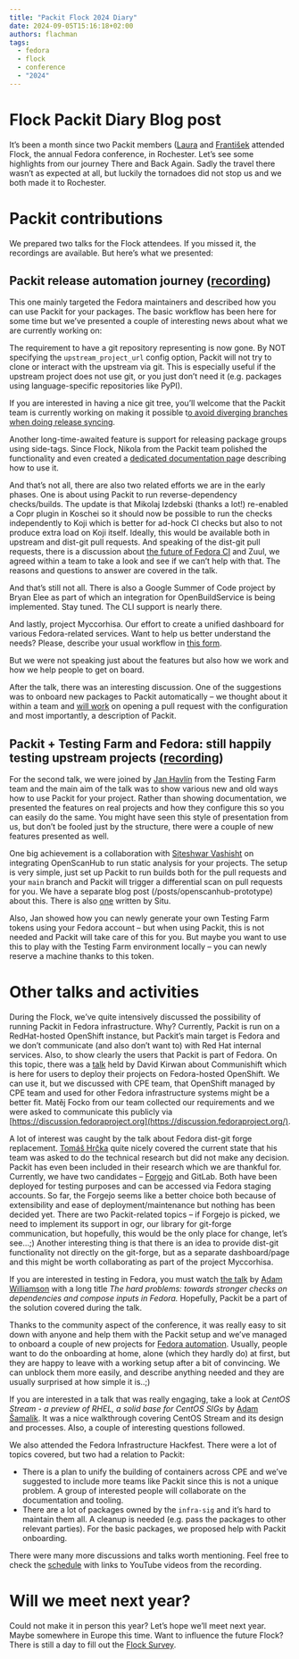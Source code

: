 ```yaml
---
title: "Packit Flock 2024 Diary"
date: 2024-09-05T15:16:18+02:00
authors: flachman
tags:
  - fedora
  - flock
  - conference
  - "2024"
---
```


# Flock Packit Diary Blog post

It’s been a month since two Packit members ([Laura](https://fosstodon.org/@lbarcziova) and [František](https://mastodonczech.cz/@lachmanfrantisek) attended Flock, the annual Fedora conference, in Rochester. Let’s see some highlights from our journey There and Back Again. Sadly the travel there wasn’t as expected at all, but luckily the tornadoes did not stop us and we both made it to Rochester.

# Packit contributions

We prepared two talks for the Flock attendees. If you missed it, the recordings are available. But here’s what we presented:

## Packit release automation journey ([recording](https://www.youtube.com/watch?v=x-o91dkv1Cg))

This one mainly targeted the Fedora maintainers and described how you can use Packit for your packages. The basic workflow has been here for some time but we’ve presented a couple of interesting news about what we are currently working on:

The requirement to have a git repository representing is now gone. By NOT specifying the `upstream_project_url` config option, Packit will not try to clone or interact with the upstream via git. This is especially useful if the upstream project does not use git, or you just don’t need it (e.g. packages using language-specific repositories like PyPI).

If you are interested in having a nice git tree, you’ll welcome that the Packit team is currently working on making it possible t[o avoid diverging branches when doing release syncing](https://github.com/packit/packit-service/pull/2478).

Another long-time-awaited feature is support for releasing package groups using side-tags. Since Flock, Nikola from the Packit team polished the functionality and even created a [dedicated documentation pag](https://packit.dev/docs/fedora-releases-guide/releasing-multiple-packages)e describing how to use it.

And that’s not all, there are also two related efforts we are in the early phases. One is about using Packit to run reverse-dependency checks/builds. The update is that Mikolaj Izdebski (thanks a lot\!) re-enabled a Copr plugin in Koschei so it should now be possible to run the checks independently to Koji which is better for ad-hock CI checks but also to not produce extra load on Koji itself. Ideally, this would be available both in upstream and dist-git pull requests. And speaking of the dist-git pull requests, there is a discussion about [the future of Fedora CI](https://pagure.io/fedora-ci/general/issue/476) and Zuul, we agreed within a team to take a look and see if we can’t help with that. The reasons and questions to answer are covered in the talk.

And that’s still not all. There is also a Google Summer of Code project by Bryan Elee as part of which an integration for OpenBuildService is being implemented. Stay tuned. The CLI support is nearly there.

And lastly, project Myccorhisa. Our effort to create a unified dashboard for various Fedora-related services. Want to help us better understand the needs? Please, describe your usual workflow in [this form](https://packit.limesurvey.net/project-mycorrhiza).

But we were not speaking just about the features but also how we work and how we help people to get on board.

After the talk, there was an interesting discussion. One of the suggestions was to onboard new packages to Packit automatically – we thought about it within a team and [will work](https://github.com/packit/packit-service/issues/2506) on opening a pull request with the configuration and most importantly, a description of Packit.

## Packit \+ Testing Farm and Fedora: still happily testing upstream projects ([recording](https://www.youtube.com/watch?v=F7C82Fwdvis))

For the second talk, we were joined by [Jan Havlín](https://matrix.to/#/@jhavlin:fedora.im?web-instance[element.io]=chat.fedoraproject.org) from the Testing Farm team and the main aim of the talk was to show various new and old ways how to use Packit for your project. Rather than showing documentation, we presented the features on real projects and how they configure this so you can easily do the same. You might have seen this style of presentation from us, but don’t be fooled just by the structure, there were a couple of new features presented as well.

One big achievement is a collaboration with [Siteshwar Vashisht](https://twitter.com/SiteshwarV) on integrating OpenScanHub to run static analysis for your projects. The setup is very simple, just set up Packit to run builds both for the pull requests and your `main` branch and Packit will trigger a differential scan on pull requests for you. We have a separate blog post (/posts/openscanhub-prototype) about this. There is also [one](https://situ.im/posts/openscanhub-fedora-and-packit) written by Situ.

Also, Jan showed how you can newly generate your own Testing Farm tokens using your Fedora account – but when using Packit, this is not needed and Packit will take care of this for you. But maybe you want to use this to play with the Testing Farm environment locally – you can newly reserve a machine thanks to this token.

# Other talks and activities

During the Flock, we’ve quite intensively discussed the possibility of running Packit in Fedora infrastructure. Why? Currently, Packit is run on a RedHat-hosted OpenShift instance, but Packit’s main target is Fedora and we don’t communicate (and also don’t want to) with Red Hat internal services. Also, to show clearly the users that Packit is part of Fedora. On this topic, there was a [talk](https://cfp.fedoraproject.org/flock-2024/talk/VL7D3H/) held by David Kirwan about Communishift which is here for users to deploy their projects on Fedora-hosted OpenShift. We can use it, but we discussed with CPE team, that OpenShift managed by CPE team and used for other Fedora infrastructure systems might be a better fit. Matěj Focko from our team collected our requirements and we were asked to communicate this publicly via [https://discussion.fedoraproject.org](https://discussion.fedoraproject.org/).

A lot of interest was caught by the talk about Fedora dist-git forge replacement. [Tomáš Hrčka](https://matrix.to/#/@humaton:fedora.im?web-instance[element.io]=chat.fedoraproject.org) quite nicely covered the current state that his team was asked to do the technical research but did not make any decision. Packit has even been included in their research which we are thankful for. Currently, we have two candidates – [Forgejo](https://forgejo.org/) and GitLab. Both have been deployed for testing purposes and can be accessed via Fedora staging accounts. So far, the Forgejo seems like a better choice both because of extensibility and ease of deployment/maintenance but nothing has been decided yet. There are two Packit-related topics – if Forgejo is picked, we need to implement its support in ogr, our library for git-forge communication, but hopefully, this would be the only place for change, let’s see…;) Another interesting thing is that there is an idea to provide dist-git functionality not directly on the git-forge, but as a separate dashboard/page and this might be worth collaborating as part of the project Myccorhisa.

If you are interested in testing in Fedora, you must watch [the talk](https://cfp.fedoraproject.org/flock-2024/talk/8U9GKX/) by [Adam Williamson](https://fosstodon.org/@adamw) with a long title _The hard problems: towards stronger checks on dependencies and compose inputs in Fedora._ Hopefully, Packit be a part of the solution covered during the talk.

Thanks to the community aspect of the conference, it was really easy to sit down with anyone and help them with the Packit setup and we’ve managed to onboard a couple of new projects for [Fedora automation](https://packit.dev/docs/fedora-releases-guide/dist-git-onboarding). Usually, people want to do the onboarding at home, alone (which they hardly do) at first, but they are happy to leave with a working setup after a bit of convincing. We can unblock them more easily, and describe anything needed and they are usually surprised at how simple it is..;)

If you are interested in a talk that was really engaging, take a look at _CentOS Stream \- a preview of RHEL, a solid base for CentOS SIGs_ by [Adam Šamalík](https://matrix.to/#/@asamalik:fedora.im?web-instance[element.io]=chat.fedoraproject.org). It was a nice walkthrough covering CentOS Stream and its design and processes. Also, a couple of interesting questions followed.

We also attended the Fedora Infrastructure Hackfest. There were a lot of topics covered, but two had a relation to Packit:

- There is a plan to unify the building of containers across CPE and we’ve suggested to include more teams like Packit since this is not a unique problem. A group of interested people will collaborate on the documentation and tooling.
- There are a lot of packages owned by the `infra-sig` and it’s hard to maintain them all. A cleanup is needed (e.g. pass the packages to other relevant parties). For the basic packages, we proposed help with Packit onboarding.

There were many more discussions and talks worth mentioning. Feel free to check the [schedule](https://cfp.fedoraproject.org/flock-2024/schedule/) with links to YouTube videos from the recording.

# Will we meet next year?

Could not make it in person this year? Let’s hope we’ll meet next year. Maybe somewhere in Europe this time. Want to influence the future Flock? There is still a day to fill out the [Flock Survey](https://fedoraproject.limequery.com/flock-2024).
